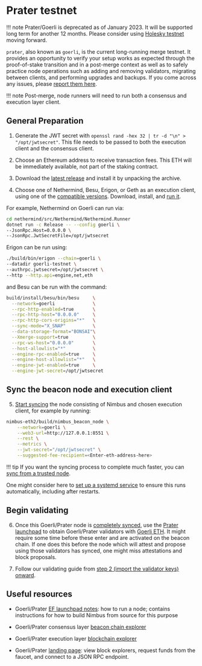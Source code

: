 # Prater testnet

!!! note
    Prater/Goerli is deprecated as of January 2023.
    It will be supported long term for another 12 months.
    Please consider using [Holesky testnet](./holesky.md) moving forward.


`prater`, also known as `goerli`, is the current long-running merge testnet.
It provides an opportunity to verify your setup works as expected through the proof-of-stake transition and in a post-merge context as well as to safely practice node operations such as adding and removing validators, migrating between clients, and performing upgrades and backups.
If you come across any issues, please [report them here](https://github.com/status-im/nimbus-eth2/issues).

!!! note
    Post-merge, node runners will need to run both a consensus and execution layer client.

## General Preparation

1. Generate the JWT secret with `openssl rand -hex 32 | tr -d "\n" > "/opt/jwtsecret"`. This file needs to be passed to both the execution client and the consensus client.

2. Choose an Ethereum address to receive transaction fees.
   This ETH will be immediately available, not part of the staking contract.

3. Download the [latest release](./binaries.md) and install it by unpacking the archive.

4. Choose one of Nethermind, Besu, Erigon, or Geth as an execution client, using one of the [compatible versions](https://blog.ethereum.org/2022/07/27/goerli-prater-merge-announcement/#execution-layer).
   Download, install, and [run it](https://notes.ethereum.org/@launchpad/goerli#Run-an-Execution-Layer-Client).

For example, Nethermind on Goerli can run via:
```sh
cd nethermind/src/Nethermind/Nethermind.Runner
dotnet run -c Release -- --config goerli \
--JsonRpc.Host=0.0.0.0 \
--JsonRpc.JwtSecretFile=/opt/jwtsecret
```

Erigon can be run using:
```sh
./build/bin/erigon --chain=goerli \
--datadir goerli-testnet \
--authrpc.jwtsecret=/opt/jwtsecret \
--http --http.api=engine,net,eth
```

and Besu can be run with the command:
```sh
build/install/besu/bin/besu     \
  --network=goerli              \
  --rpc-http-enabled=true       \
  --rpc-http-host="0.0.0.0"     \
  --rpc-http-cors-origins="*"   \
  --sync-mode="X_SNAP"          \
  --data-storage-format="BONSAI"\
  --Xmerge-support=true         \
  --rpc-ws-host="0.0.0.0"       \
  --host-allowlist="*"          \
  --engine-rpc-enabled=true     \
  --engine-host-allowlist="*"   \
  --engine-jwt-enabled=true     \
  --engine-jwt-secret=/opt/jwtsecret
```

## Sync the beacon node and execution client

5. [Start syncing](./start-syncing.md) the node consisting of Nimbus and chosen execution client, for example by running:
```sh
nimbus-eth2/build/nimbus_beacon_node \
    --network=goerli \
    --web3-url=http://127.0.0.1:8551 \
    --rest \
    --metrics \
    --jwt-secret="/opt/jwtsecret" \
    --suggested-fee-recipient=<Enter-eth-address-here>
```

!!! tip
    If you want the syncing process to complete much faster, you can [sync from a trusted node](./trusted-node-sync.md).

One might consider here to [set up a systemd service](./beacon-node-systemd.md) to ensure this runs automatically, including after restarts.

## Begin validating

6. Once this Goerli/Prater node is [completely synced](./keep-an-eye.md#keep-track-of-your-syncing-progress), use the [Prater launchpad](https://prater.launchpad.ethereum.org/en/) to obtain Goerli/Prater validators with [Goerli ETH](./goerli-eth.md).
It might require some time before these enter and are activated on the beacon chain.
If one does this before the node which will attest and propose using those validators has synced, one might miss attestations and block proposals.

7. Follow our validating guide from [step 2 (import the validator keys) onward](./run-a-validator.md#2-import-your-validator-keys).


## Useful resources

- Goerli/Prater [EF launchpad notes](https://notes.ethereum.org/@launchpad/goerli): how to run a node; contains instructions for how to build Nimbus from source for this purpose

- Goerli/Prater consensus layer [beacon chain explorer](https://prater.beaconcha.in/)

- Goerli/Prater execution layer [blockchain explorer](https://goerli.etherscan.io/)

- Goerli/Prater [landing page](https://goerli.net/): view block explorers, request funds from the faucet, and connect to a JSON RPC endpoint.
